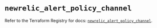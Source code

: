 # `newrelic_alert_policy_channel`

Refer to the Terraform Registry for docs: [`newrelic_alert_policy_channel`](https://registry.terraform.io/providers/newrelic/newrelic/3.73.0/docs/resources/alert_policy_channel).
